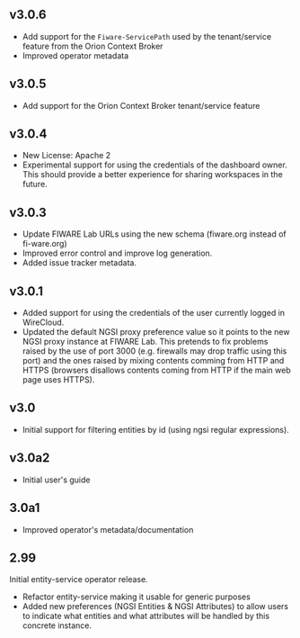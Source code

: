 ## v3.0.6

- Add support for the `Fiware-ServicePath` used by the tenant/service feature
  from the Orion Context Broker
- Improved operator metadata


## v3.0.5

- Add support for the Orion Context Broker tenant/service feature


## v3.0.4

- New License: Apache 2
- Experimental support for using the credentials of the dashboard owner. This
  should provide a better experience for sharing workspaces in the future.


## v3.0.3

- Update FIWARE Lab URLs using the new schema (fiware.org instead of
  fi-ware.org)
- Improved error control and improve log generation.
- Added issue tracker metadata.


## v3.0.1

- Added support for using the credentials of the user currently logged in
  WireCloud.
- Updated the default NGSI proxy preference value so it points to the new NGSI
  proxy instance at FIWARE Lab. This pretends to fix problems raised by the use
  of port 3000 (e.g. firewalls may drop traffic using this port) and the ones
  raised by mixing contents comming from HTTP and HTTPS (browsers disallows
  contents coming from HTTP if the main web page uses HTTPS).


## v3.0

- Initial support for filtering entities by id (using ngsi regular expressions).


## v3.0a2

- Initial user's guide


## 3.0a1

* Improved operator's metadata/documentation


## 2.99

Initial entity-service operator release.

* Refactor entity-service making it usable for generic purposes
* Added new preferences (NGSI Entities & NGSI Attributes) to allow users to
  indicate what entities and what attributes will be handled by this concrete
  instance.
